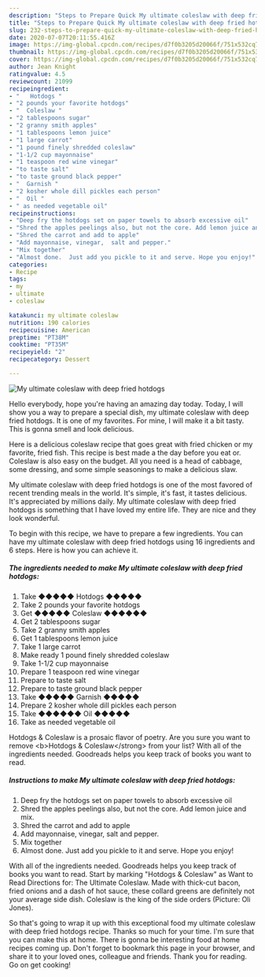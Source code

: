 ```yaml
---
description: "Steps to Prepare Quick My ultimate coleslaw with deep fried hotdogs"
title: "Steps to Prepare Quick My ultimate coleslaw with deep fried hotdogs"
slug: 232-steps-to-prepare-quick-my-ultimate-coleslaw-with-deep-fried-hotdogs
date: 2020-07-07T20:11:55.416Z
image: https://img-global.cpcdn.com/recipes/d7f0b3205d20066f/751x532cq70/my-ultimate-coleslaw-with-deep-fried-hotdogs-recipe-main-photo.jpg
thumbnail: https://img-global.cpcdn.com/recipes/d7f0b3205d20066f/751x532cq70/my-ultimate-coleslaw-with-deep-fried-hotdogs-recipe-main-photo.jpg
cover: https://img-global.cpcdn.com/recipes/d7f0b3205d20066f/751x532cq70/my-ultimate-coleslaw-with-deep-fried-hotdogs-recipe-main-photo.jpg
author: Jean Knight
ratingvalue: 4.5
reviewcount: 21099
recipeingredient:
- "   Hotdogs "
- "2 pounds your favorite hotdogs"
- "  Coleslaw "
- "2 tablespoons sugar"
- "2 granny smith apples"
- "1 tablespoons lemon juice"
- "1 large carrot"
- "1 pound finely shredded coleslaw"
- "1-1/2 cup mayonnaise"
- "1 teaspoon red wine vinegar"
- "to taste salt"
- "to taste ground black pepper"
- "  Garnish "
- "2 kosher whole dill pickles each person"
- "  Oil "
- " as needed vegetable oil"
recipeinstructions:
- "Deep fry the hotdogs set on paper towels to absorb excessive oil"
- "Shred the apples peelings also, but not the core. Add lemon juice and mix."
- "Shred the carrot and add to apple"
- "Add mayonnaise, vinegar,  salt and pepper."
- "Mix together"
- "Almost done.  Just add you pickle to it and serve. Hope you enjoy!"
categories:
- Recipe
tags:
- my
- ultimate
- coleslaw

katakunci: my ultimate coleslaw 
nutrition: 190 calories
recipecuisine: American
preptime: "PT38M"
cooktime: "PT35M"
recipeyield: "2"
recipecategory: Dessert

---
```



![My ultimate coleslaw with deep fried hotdogs](https://img-global.cpcdn.com/recipes/d7f0b3205d20066f/751x532cq70/my-ultimate-coleslaw-with-deep-fried-hotdogs-recipe-main-photo.jpg)

Hello everybody, hope you're having an amazing day today. Today, I will show you a way to prepare a special dish, my ultimate coleslaw with deep fried hotdogs. It is one of my favorites. For mine, I will make it a bit tasty. This is gonna smell and look delicious.

Here is a delicious coleslaw recipe that goes great with fried chicken or my favorite, fried fish. This recipe is best made a the day before you eat or. Coleslaw is also easy on the budget. All you need is a head of cabbage, some dressing, and some simple seasonings to make a delicious slaw.

My ultimate coleslaw with deep fried hotdogs is one of the most favored of recent trending meals in the world. It's simple, it's fast, it tastes delicious. It's appreciated by millions daily. My ultimate coleslaw with deep fried hotdogs is something that I have loved my entire life. They are nice and they look wonderful.


To begin with this recipe, we have to prepare a few ingredients. You can have my ultimate coleslaw with deep fried hotdogs using 16 ingredients and 6 steps. Here is how you can achieve it.

<!--inarticleads1-->

##### The ingredients needed to make My ultimate coleslaw with deep fried hotdogs:

1. Take  ◆◆◆◆◆  Hotdogs ◆◆◆◆◆
1. Take 2 pounds your favorite hotdogs
1. Get  ◆◆◆◆◆ Coleslaw ◆◆◆◆◆◆
1. Get 2 tablespoons sugar
1. Take 2 granny smith apples
1. Get 1 tablespoons lemon juice
1. Take 1 large carrot
1. Make ready 1 pound finely shredded coleslaw
1. Take 1-1/2 cup mayonnaise
1. Prepare 1 teaspoon red wine vinegar
1. Prepare to taste salt
1. Prepare to taste ground black pepper
1. Take  ◆◆◆◆◆ Garnish ◆◆◆◆◆
1. Prepare 2 kosher whole dill pickles each person
1. Take  ◆◆◆◆◆◆ Oil ◆◆◆◆◆
1. Take  as needed vegetable oil


Hotdogs &amp; Coleslaw is a prosaic flavor of poetry. Are you sure you want to remove &lt;b&gt;Hotdogs &amp; Coleslaw&lt;/strong&gt; from your list? With all of the ingredients needed. Goodreads helps you keep track of books you want to read. 

<!--inarticleads2-->

##### Instructions to make My ultimate coleslaw with deep fried hotdogs:

1. Deep fry the hotdogs set on paper towels to absorb excessive oil
1. Shred the apples peelings also, but not the core. Add lemon juice and mix.
1. Shred the carrot and add to apple
1. Add mayonnaise, vinegar,  salt and pepper.
1. Mix together
1. Almost done.  Just add you pickle to it and serve. Hope you enjoy!


With all of the ingredients needed. Goodreads helps you keep track of books you want to read. Start by marking &#34;Hotdogs &amp; Coleslaw&#34; as Want to Read Directions for: The Ultimate Coleslaw. Made with thick-cut bacon, fried onions and a dash of hot sauce, these collard greens are definitely not your average side dish. Coleslaw is the king of the side orders (Picture: Oli Jones). 

So that's going to wrap it up with this exceptional food my ultimate coleslaw with deep fried hotdogs recipe. Thanks so much for your time. I'm sure that you can make this at home. There is gonna be interesting food at home recipes coming up. Don't forget to bookmark this page in your browser, and share it to your loved ones, colleague and friends. Thank you for reading. Go on get cooking!
